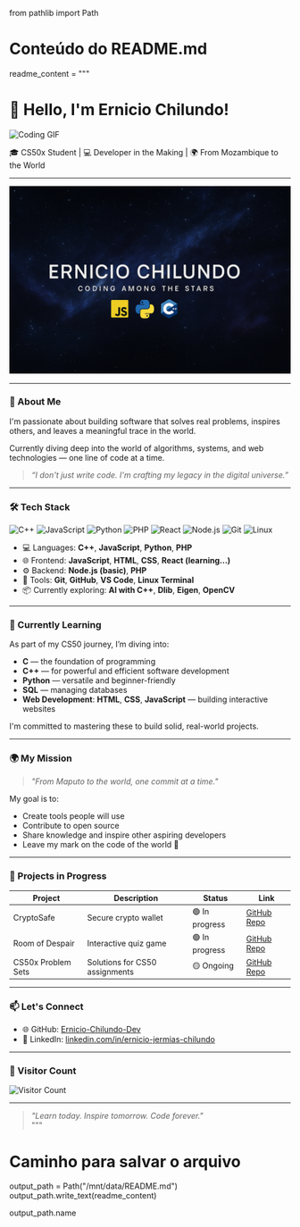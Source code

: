 from pathlib import Path

# Conteúdo do README.md
readme_content = """
# 👋 Hello, I'm Ernicio Chilundo!  

![Coding GIF](https://media.giphy.com/media/3o7aD2saalBwwftBIY/giphy.gif)  

🎓 CS50x Student | 💻 Developer in the Making | 🌍 From Mozambique to the World  

---

<p align="center">
  <img src="./banner.png" alt="Ernicio Chilundo Banner" width="600"/>
</p>

---

### 🧠 About Me  
I'm passionate about building software that solves real problems, inspires others, and leaves a meaningful trace in the world.  

Currently diving deep into the world of algorithms, systems, and web technologies — one line of code at a time.  

> _“I don't just write code. I'm crafting my legacy in the digital universe.”_

---

### 🛠️ Tech Stack  
![C++](https://img.shields.io/badge/-C++-00599C?style=for-the-badge&logo=c%2B%2B&logoColor=white) 
![JavaScript](https://img.shields.io/badge/-JavaScript-F7DF1E?style=for-the-badge&logo=javascript&logoColor=black) 
![Python](https://img.shields.io/badge/-Python-3776AB?style=for-the-badge&logo=python&logoColor=white) 
![PHP](https://img.shields.io/badge/-PHP-777BB4?style=for-the-badge&logo=php&logoColor=white) 
![React](https://img.shields.io/badge/-React-61DAFB?style=for-the-badge&logo=react&logoColor=black) 
![Node.js](https://img.shields.io/badge/-Node.js-339933?style=for-the-badge&logo=node.js&logoColor=white) 
![Git](https://img.shields.io/badge/-Git-F05032?style=for-the-badge&logo=git&logoColor=white) 
![Linux](https://img.shields.io/badge/-Linux-FCC624?style=for-the-badge&logo=linux&logoColor=black)  

- 💻 Languages: **C++**, **JavaScript**, **Python**, **PHP**  
- 🌐 Frontend: **JavaScript**, **HTML**, **CSS**, **React (learning...)**  
- ⚙️ Backend: **Node.js (basic)**, **PHP**  
- 🔧 Tools: **Git**, **GitHub**, **VS Code**, **Linux Terminal**  
- 📦 Currently exploring: **AI with C++**, **Dlib**, **Eigen**, **OpenCV**  

---

### 🌱 Currently Learning  
As part of my CS50 journey, I’m diving into:  

- **C** — the foundation of programming  
- **C++** — for powerful and efficient software development  
- **Python** — versatile and beginner-friendly  
- **SQL** — managing databases  
- **Web Development**: **HTML**, **CSS**, **JavaScript** — building interactive websites  

I'm committed to mastering these to build solid, real-world projects.  

---

### 🌍 My Mission  
> _"From Maputo to the world, one commit at a time."_  

My goal is to:  
- Create tools people will use  
- Contribute to open source  
- Share knowledge and inspire other aspiring developers  
- Leave my mark on the code of the world 🌟  

---

### 📂 Projects in Progress  

| Project          | Description               | Status      | Link                                   |  
|------------------|---------------------------|-------------|---------------------------------------|  
| CryptoSafe       | Secure crypto wallet      | 🟢 In progress | [GitHub Repo](https://github.com/Ernicio-Chilundo-Dev/CryptoSafe) |  
| Room of Despair  | Interactive quiz game     | 🟢 In progress | [GitHub Repo](https://github.com/Ernicio-Chilundo-Dev/Room-of-Despair) |  
| CS50x Problem Sets | Solutions for CS50 assignments | 🟡 Ongoing   | [GitHub Repo](https://github.com/Ernicio-Chilundo-Dev/cs50x-psets) |  

---

### 📫 Let's Connect  
- 🌐 GitHub: [Ernicio-Chilundo-Dev](https://github.com/Ernicio-Chilundo-Dev)  
- 💼 LinkedIn: [linkedin.com/in/ernicio-jermias-chilundo](https://www.linkedin.com/in/ernicio-jermias-chilundo)  

---

### 🌟 Visitor Count  
![Visitor Count](https://profile-counter.glitch.me/Ernicio-Chilundo-Dev/count.svg)  

---

> _"Learn today. Inspire tomorrow. Code forever."_  
"""

# Caminho para salvar o arquivo
output_path = Path("/mnt/data/README.md")
output_path.write_text(readme_content)

output_path.name
